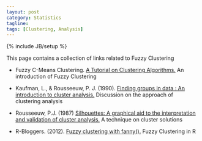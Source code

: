 ```yaml
---
layout: post
category: Statistics
tagline: 
tags: [Clustering, Analysis]
---
```

{% include JB/setup %}

This page contains a collection of links related to Fuzzy Clustering

* Fuzzy C-Means Clustering. [A Tutorial on Clustering Algorithms.](https://home.deib.polimi.it/matteucc/Clustering/tutorial_html/cmeans.html) An introduction of Fuzzy Clustering

* Kaufman, L., & Rousseeuw, P. J. (1990). [Finding groups in data : An introduction to cluster analysis.](https://books.google.com.tw/books?id=Q5wQAQAAIAAJ&hl=zh-TW&source=gbs_book_other_versions)
Discussion on the approach of clustering analysis 

* Rousseeuw, P.J. (1987) [Silhouettes: A graphical aid to the interpretation and validation of cluster analysis.](https://www.sciencedirect.com/science/article/pii/0377042787901257) A technique on cluster solutions 

* R-Bloggers. (2012). [Fuzzy clustering with fanny().](https://www.r-bloggers.com/fuzzy-clustering-with-fanny/) Fuzzy Clustering in R